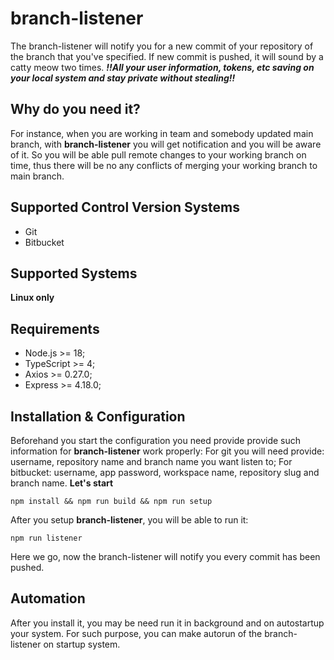 
# branch-listener
The branch-listener will notify you for a new commit of your repository of the branch that you've specified.
If new commit is pushed, it will sound by a catty meow two times.
***‼️All your user information, tokens, etc saving on your local system and stay private without stealing‼️***
## Why do you need it?
For instance, when you are working in team and somebody updated main branch, with **branch-listener** you will get notification and you will be aware of it. So you will be able pull remote changes to your working branch on time, thus there will be no any conflicts of merging your working branch to main branch.
## Supported Control Version Systems
 - Git
 - Bitbucket
## Supported Systems
**Linux only**
## Requirements
 - Node.js >= 18;
 - TypeScript >= 4;
 - Axios >= 0.27.0;
 - Express >= 4.18.0;

## Installation & Configuration
Beforehand you start the configuration you need provide provide such information for **branch-listener** work properly:
For git you will need provide: username, repository name and branch name you want listen to;
For bitbucket: username, app password, workspace name, repository slug and branch name.
 **Let's start**
 
    npm install && npm run build && npm run setup
After you setup **branch-listener**, you will be able to run it:

    npm run listener
Here we go, now the branch-listener will notify you every commit has been pushed.

## Automation
After you install it, you may be need run it in background and on autostartup your system.
For such purpose, you can make autorun of the branch-listener on startup system.

